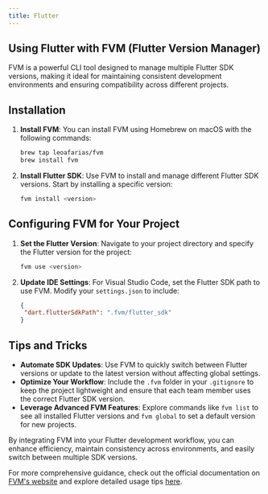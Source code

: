 ```yaml
---
title: Flutter
---
```


## Using Flutter with FVM (Flutter Version Manager)

FVM is a powerful CLI tool designed to manage multiple Flutter SDK versions, making it ideal for maintaining consistent development environments and ensuring compatibility across different projects.

## Installation

1. **Install FVM**: You can install FVM using Homebrew on macOS with the following commands:

   ```bash
   brew tap leoafarias/fvm
   brew install fvm
   ```

2. **Install Flutter SDK**: Use FVM to install and manage different Flutter SDK versions. Start by installing a specific version:

   ```bash
   fvm install <version>
   ```

## Configuring FVM for Your Project

1. **Set the Flutter Version**: Navigate to your project directory and specify the Flutter version for the project:

    ```bash
   fvm use <version>
   ```

2. **Update IDE Settings**: For Visual Studio Code, set the Flutter SDK path to use FVM. Modify your `settings.json` to include:

    ```json
   {
     "dart.flutterSdkPath": ".fvm/flutter_sdk"
   }
   ```

## Tips and Tricks

- **Automate SDK Updates**: Use FVM to quickly switch between Flutter versions or update to the latest version without affecting global settings.
- **Optimize Your Workflow**: Include the `.fvm` folder in your `.gitignore` to keep the project lightweight and ensure that each team member uses the correct Flutter SDK version.
- **Leverage Advanced FVM Features**: Explore commands like `fvm list` to see all installed Flutter versions and `fvm global` to set a default version for new projects.

By integrating FVM into your Flutter development workflow, you can enhance efficiency, maintain consistency across environments, and easily switch between multiple SDK versions.

For more comprehensive guidance, check out the official documentation on [FVM's website](https://fvm.app/documentation/getting-started/installation) and explore detailed usage tips [here](https://www.dhiwise.com/post/mastering-fvm-the-toolkit-for-flutter-sdk-version-management).
